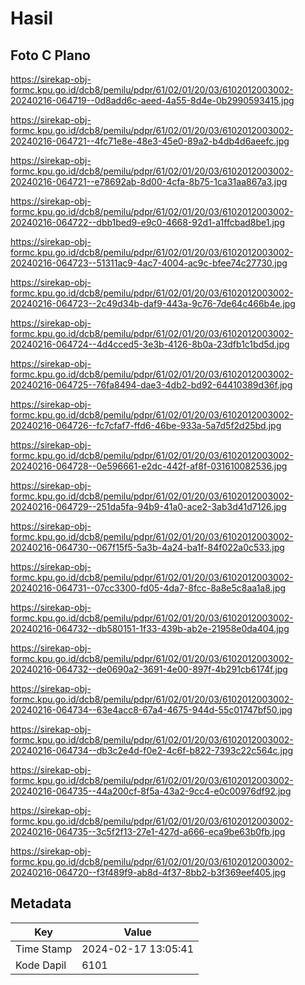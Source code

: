 # Hasil

## Foto C Plano

https://sirekap-obj-formc.kpu.go.id/dcb8/pemilu/pdpr/61/02/01/20/03/6102012003002-20240216-064719--0d8add6c-aeed-4a55-8d4e-0b2990593415.jpg

https://sirekap-obj-formc.kpu.go.id/dcb8/pemilu/pdpr/61/02/01/20/03/6102012003002-20240216-064721--4fc71e8e-48e3-45e0-89a2-b4db4d6aeefc.jpg

https://sirekap-obj-formc.kpu.go.id/dcb8/pemilu/pdpr/61/02/01/20/03/6102012003002-20240216-064721--e78692ab-8d00-4cfa-8b75-1ca31aa867a3.jpg

https://sirekap-obj-formc.kpu.go.id/dcb8/pemilu/pdpr/61/02/01/20/03/6102012003002-20240216-064722--dbb1bed9-e9c0-4668-92d1-a1ffcbad8be1.jpg

https://sirekap-obj-formc.kpu.go.id/dcb8/pemilu/pdpr/61/02/01/20/03/6102012003002-20240216-064723--51311ac9-4ac7-4004-ac9c-bfee74c27730.jpg

https://sirekap-obj-formc.kpu.go.id/dcb8/pemilu/pdpr/61/02/01/20/03/6102012003002-20240216-064723--2c49d34b-daf9-443a-9c76-7de64c466b4e.jpg

https://sirekap-obj-formc.kpu.go.id/dcb8/pemilu/pdpr/61/02/01/20/03/6102012003002-20240216-064724--4d4cced5-3e3b-4126-8b0a-23dfb1c1bd5d.jpg

https://sirekap-obj-formc.kpu.go.id/dcb8/pemilu/pdpr/61/02/01/20/03/6102012003002-20240216-064725--76fa8494-dae3-4db2-bd92-64410389d36f.jpg

https://sirekap-obj-formc.kpu.go.id/dcb8/pemilu/pdpr/61/02/01/20/03/6102012003002-20240216-064726--fc7cfaf7-ffd6-46be-933a-5a7d5f2d25bd.jpg

https://sirekap-obj-formc.kpu.go.id/dcb8/pemilu/pdpr/61/02/01/20/03/6102012003002-20240216-064728--0e596661-e2dc-442f-af8f-031610082536.jpg

https://sirekap-obj-formc.kpu.go.id/dcb8/pemilu/pdpr/61/02/01/20/03/6102012003002-20240216-064729--251da5fa-94b9-41a0-ace2-3ab3d41d7126.jpg

https://sirekap-obj-formc.kpu.go.id/dcb8/pemilu/pdpr/61/02/01/20/03/6102012003002-20240216-064730--067f15f5-5a3b-4a24-ba1f-84f022a0c533.jpg

https://sirekap-obj-formc.kpu.go.id/dcb8/pemilu/pdpr/61/02/01/20/03/6102012003002-20240216-064731--07cc3300-fd05-4da7-8fcc-8a8e5c8aa1a8.jpg

https://sirekap-obj-formc.kpu.go.id/dcb8/pemilu/pdpr/61/02/01/20/03/6102012003002-20240216-064732--db580151-1f33-439b-ab2e-21958e0da404.jpg

https://sirekap-obj-formc.kpu.go.id/dcb8/pemilu/pdpr/61/02/01/20/03/6102012003002-20240216-064732--de0690a2-3691-4e00-897f-4b291cb6174f.jpg

https://sirekap-obj-formc.kpu.go.id/dcb8/pemilu/pdpr/61/02/01/20/03/6102012003002-20240216-064734--63e4acc8-67a4-4675-944d-55c01747bf50.jpg

https://sirekap-obj-formc.kpu.go.id/dcb8/pemilu/pdpr/61/02/01/20/03/6102012003002-20240216-064734--db3c2e4d-f0e2-4c6f-b822-7393c22c564c.jpg

https://sirekap-obj-formc.kpu.go.id/dcb8/pemilu/pdpr/61/02/01/20/03/6102012003002-20240216-064735--44a200cf-8f5a-43a2-9cc4-e0c00976df92.jpg

https://sirekap-obj-formc.kpu.go.id/dcb8/pemilu/pdpr/61/02/01/20/03/6102012003002-20240216-064735--3c5f2f13-27e1-427d-a666-eca9be63b0fb.jpg

https://sirekap-obj-formc.kpu.go.id/dcb8/pemilu/pdpr/61/02/01/20/03/6102012003002-20240216-064720--f3f489f9-ab8d-4f37-8bb2-b3f369eef405.jpg


## Metadata

| Key        | Value               |
| ---------- | ------------------- |
| Time Stamp | 2024-02-17 13:05:41 |
| Kode Dapil | 6101                |



